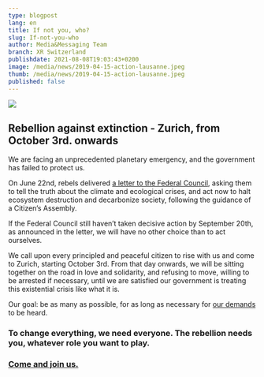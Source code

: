 ```yaml
---
type: blogpost
lang: en
title: If not you, who?
slug: If-not-you-who
author: Media&Messaging Team
branch: XR Switzerland
publishdate: 2021-08-08T19:03:43+0200
image: /media/news/2019-04-15-action-lausanne.jpeg
thumb: /media/news/2019-04-15-action-lausanne.jpeg
published: false
---
```



![](/media/5002eb0a-c267-4dd0-8a67-0ac40c369527.jpeg)

## **Rebellion against extinction - Zurich, from October 3rd. onwards**

We are facing an unprecedented planetary emergency, and the government has failed to protect us.

On June 22nd, rebels delivered [a letter to the Federal Council](https://act.campax.org/efforts/nous-voulons-vivre-wir-wollen-leben-vogliamo-vivere?fbclid=IwAR0y5B-av8W-VIjbFfcqtcU3OTx1_69YRtUbeiHNW_wYHfTfnnwtLLi7k9A), asking them to tell the truth about the climate and ecological crises, and act now to halt ecosystem destruction and decarbonize society, following the guidance of a Citizen’s Assembly. 

If the Federal Council still haven’t taken decisive action by September 20th, as announced in the letter, we will have no other choice than to act ourselves. 

We call upon every principled and peaceful citizen to rise with us and come to Zurich, starting October 3rd. From that day onwards, we will be sitting together on the road in love and solidarity, and refusing to move, willing to be arrested if necessary, until we are satisfied our government is treating this existential crisis like what it is.

Our goal: be as many as possible, for as long as necessary for [our demands](https://www.xrebellion.ch/about/3-demands/) to be heard. 

### To change everything, we need everyone. **The rebellion needs you, whatever role you want to play.** 

### [Come and join us. ](https://actionnetwork.org/forms/the-rebellion-has-begun-join-us)